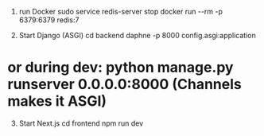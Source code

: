 1) run Docker
sudo service redis-server stop 
docker run --rm -p 6379:6379 redis:7


2) Start Django (ASGI)
cd backend
daphne -p 8000 config.asgi:application
# or during dev: python manage.py runserver 0.0.0.0:8000  (Channels makes it ASGI)


3) Start Next.js
cd frontend
npm run dev

